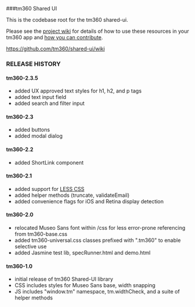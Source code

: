 ###tm360 Shared UI

This is the codebase root for the tm360 shared-ui.

Please see the [project wiki](https://github.com/tm360/shared-ui/wiki) for details of how to use these resources in your tm360 app and [how you can contribute](https://github.com/tm360/shared-ui/wiki/Contribute).

https://github.com/tm360/shared-ui/wiki

### RELEASE HISTORY

#### tm360-2.3.5
* added UX approved text styles for h1, h2, and p tags
* added text input field
* added search and filter input

#### tm360-2.3
* added buttons
* added modal dialog

#### tm360-2.2
* added ShortLink component

#### tm360-2.1
* added support for [LESS CSS](http://www.lesscss.org/) 
* added helper methods (truncate, validateEmail)
* added convenience flags for iOS and Retina display detection

#### tm360-2.0
* relocated Museo Sans font within /css for less error-prone referencing from tm360-base.css
* added tm360-universal.css classes prefixed with ".tm360" to enable selective use
* added Jasmine test lib, specRunner.html and demo.html

#### tm360-1.0
* initial release of tm360 Shared-UI library
* CSS includes styles for Museo Sans base, width snapping
* JS includes "window.tm" namespace, tm.widthCheck, and a suite of helper methods

